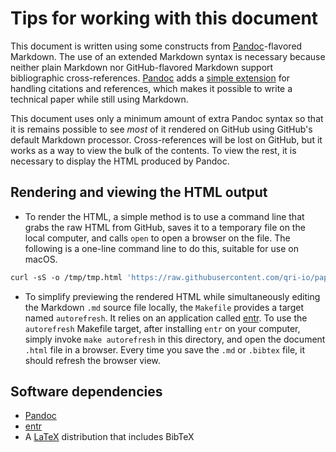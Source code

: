 # Tips for working with this document

This document is written using some constructs from [Pandoc](http://pandoc.org/MANUAL.html#pandocs-markdown)-flavored Markdown. The use of an extended Markdown syntax is necessary because neither plain Markdown nor GitHub-flavored Markdown support bibliographic cross-references.  [Pandoc](http://pandoc.org) adds a [simple extension](http://pandoc.org/MANUAL.html#citations) for handling citations and references, which makes it possible to write a technical paper while still using Markdown.

This document uses only a minimum amount of extra Pandoc syntax so that it is remains possible to see _most_ of it rendered on GitHub using GitHub's default Markdown processor. Cross-references will be lost on GitHub, but it works as a way to view the bulk of the contents.  To view the rest, it is necessary to display the HTML produced by Pandoc.

## Rendering and viewing the HTML output

* To render the HTML, a simple method is to use a command line that grabs the raw HTML from GitHub, saves it to a temporary file on the local computer, and calls `open` to open a browser on the file.  The following is a one-line command line to do this, suitable for use on macOS.

```csh
curl -sS -o /tmp/tmp.html 'https://raw.githubusercontent.com/qri-io/papers/master/qri-deterministic_querying/v2.html?token=ABYgI2bsM8OoKZ8i2Clgm8RBQAqUeS5iks5ZjgiHwA%3D%3D' && open /tmp/tmp.html
```
* To simplify previewing the rendered HTML while simultaneously editing the Markdown `.md` source file locally, the `Makefile` provides a target named `autorefresh`.  It relies on an application called [entr](http://entrproject.org).  To use the `autorefresh` Makefile target, after installing `entr` on your computer, simply invoke `make autorefresh` in this directory, and open the document `.html` file in a browser.  Every time you save the `.md` or `.bibtex` file, it should refresh the browser view.


## Software dependencies

* [Pandoc](http://pandoc.org)
* [entr](http://entrproject.org)
* A [LaTeX](https://www.latex-project.org/get/) distribution that includes BibTeX
